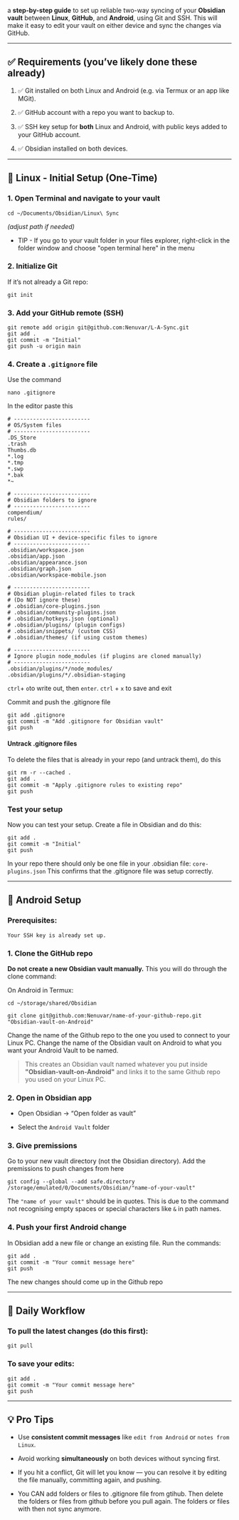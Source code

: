a **step-by-step guide** to set up reliable two-way syncing of your **Obsidian vault** between **Linux**, **GitHub**, and **Android**, using Git and SSH. This will make it easy to edit your vault on either device and sync the changes via GitHub.

---

## ✅ Requirements (you’ve likely done these already)

1. ✅ Git installed on both Linux and Android (e.g. via Termux or an app like MGit).
    
2. ✅ GitHub account with a repo you want to backup to. 
    
3. ✅ SSH key setup for **both** Linux and Android, with public keys added to your GitHub account.
    
4. ✅ Obsidian installed on both devices.
    

---

## 🌱 Linux - Initial Setup (One-Time)

### 1. Open Terminal and navigate to your vault

```
cd ~/Documents/Obsidian/Linux\ Sync
```
_(adjust path if needed)_
- TIP - If you go to your vault folder in your files explorer, right-click in the folder window and choose "open terminal here" in the menu
### 2. Initialize Git

If it’s not already a Git repo:
```
git init
```
### 3. Add your GitHub remote (SSH)

```
git remote add origin git@github.com:Nenuvar/L-A-Sync.git
git add .
git commit -m "Initial"
git push -u origin main
```
### 4. Create a `.gitignore` file
Use the command
```
nano .gitignore
```
In the editor paste this

```.gitignore
# ------------------------
# OS/System files
# ------------------------
.DS_Store
.trash
Thumbs.db
*.log
*.tmp
*.swp
*.bak
*~

# ------------------------
# Obsidian folders to ignore
# ------------------------
compendium/
rules/

# ------------------------
# Obsidian UI + device-specific files to ignore
# ------------------------
.obsidian/workspace.json
.obsidian/app.json
.obsidian/appearance.json
.obsidian/graph.json
.obsidian/workspace-mobile.json

# ------------------------
# Obsidian plugin-related files to track
# (Do NOT ignore these)
# .obsidian/core-plugins.json
# .obsidian/community-plugins.json
# .obsidian/hotkeys.json (optional)
# .obsidian/plugins/ (plugin configs)
# .obsidian/snippets/ (custom CSS)
# .obsidian/themes/ (if using custom themes)

# ------------------------
# Ignore plugin node_modules (if plugins are cloned manually)
# ------------------------
.obsidian/plugins/*/node_modules/
.obsidian/plugins/*/.obsidian-staging
```
`ctrl`+ `o`to write out, then `enter`. `ctrl` + `x` to save and exit

Commit and push the .gitignore file
```
git add .gitignore
git commit -m "Add .gitignore for Obsidian vault"
git push
```

#### Untrack .gitignore files
To delete the files that is already in your repo (and untrack them), do this
```
git rm -r --cached .
git add .
git commit -m "Apply .gitignore rules to existing repo"
git push
```

### Test your setup
Now you can test your setup. Create a file in Obsidian and do this:
```
git add .
git commit -m "Initial"
git push
```

In your repo there should only be one file in your .obsidian file: `core-plugins.json`
This confirms that the .gitignore file was setup correctly. 

---

## 📲 Android Setup

### Prerequisites:
	Your SSH key is already set up. 

### 1. Clone the GitHub repo

**Do not create a new Obsidian vault manually.** This you will do through the clone command:

On Android in Termux:

```
cd ~/storage/shared/Obsidian

git clone git@github.com:Nenuvar/name-of-your-github-repo.git "Obsidian-vault-on-Android"

```
Change the name of the Github repo to the one you used to connect to your Linux PC. Change the name of the Obsidian vault on Android to what you want your Android Vault to be named. 

> This creates an Obsidian vault named whatever you put inside **"Obsidian-vault-on-Android"** and links it to the same Github repo you used on your Linux PC.

### 2. Open in Obsidian app

- Open Obsidian → “Open folder as vault”
    
- Select the `Android Vault` folder
    

### 3. Give premissions
Go to your new vault directory (not the Obsidian directory). Add the premissions to push changes from here

```
git config --global --add safe.directory /storage/emulated/0/Documents/Obsidian/"name-of-your-vault"
```
The `"name of your vault"` should be in quotes. This is due to the command not recognising empty spaces or special characters like `&` in path names. 
### 4. Push your first Android change
In Obsidian add a new file or change an existing file. Run the commands: 

```
git add . 
git commit -m "Your commit message here" 
git push
```

The new changes should come up in the Github repo

---
## 🔁 Daily Workflow

### To pull the latest changes (do this first):
```
git pull
```
### To save your edits:
```
git add . 
git commit -m "Your commit message here" 
git push
```

---
## 💡 Pro Tips
- Use **consistent commit messages** like `edit from Android` or `notes from Linux`.
    
- Avoid working **simultaneously** on both devices without syncing first.
    
- If you hit a conflict, Git will let you know — you can resolve it by editing the file manually, committing again, and pushing.
    
- You CAN add folders or files to .gitignore file from gtihub. Then delete the folders or files from github before you pull again. The folders or files with then not sync anymore. 